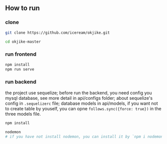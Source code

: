 ## How to run

### clone

```bash
git clone https://github.com/iceream/okjike.git
```

```bash
cd okjike-master
```

### run frontend

```bash
npm install
npm run serve
```

### run backend 

the project use sequelize;
before run the backend, you need config you mysql database, see more detail in api/configs folder;
about sequelize's config in `.sequelizerc` file;
database models in api/models, if you want not to create table by youself, you can opne `follows.sync({force: true})` in the three models file.

```bash
npm install

nodemon
# if you have not install nodemon, you can install it by `npm i nodemon -g`

```
